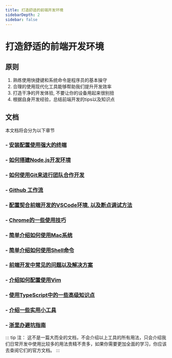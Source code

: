 ```yaml
---
title: 打造舒适的前端开发环境
sidebarDepth: 2
sidebar: false
---
```


# 打造舒适的前端开发环境

## 原则


1. 熟练使用快捷键和系统命令是程序员的基本操守
2. 合理的使用现代化工具能够帮助我们提升开发效率
3. 打造干净的开发体验, 不要让你的设备用起来很别扭
4. 根据自身开发经验，总结前端开发的tips以及知识点


## 文档

本文档将会分为以下章节

### - [安装配置使用强大的终端](/wt-docs/front-end/command.md)
### - [如何搭建Node.js开发环境](/wt-docs/front-end/node.md)
### - [如何使用Git来进行团队合作开发](/wt-docs/front-end/git.md)
### - [Github 工作流](/wt-docs/front-end/github.md)
### - [配置契合前端开发的VSCode环境, 以及断点调试方法](/wt-docs/front-end/vscode.md)
### - [Chrome的一些使用技巧](/wt-docs/front-end/chrome.md)
### - [简单介绍如何使用Mac系统](/wt-docs/front-end/mac.md)
### - [简单介绍如何使用Shell命令](/wt-docs/front-end/shell.md)
### - [前端开发中常见的问题以及解决方案](/wt-docs/front-end/fe.md)
### - [介绍如何配置使用Vim](/wt-docs/front-end/vim.md)
### - [使用TypeScript中的一些高级知识点](/wt-docs/front-end/ts.md)
### - [介绍一些实用小工具](/wt-docs/front-end/utils.md)
### - [浙里办避坑指南](/wt-docs/front-end/zlb.md)


::: tip 注：
这不是一篇大而全的文档，不会介绍以上工具的所有用法，只会介绍我们日常开发中使用比较多的用法贵精不贵多，如果你需要更加全面的学习，你应该去查阅它们的官方文档。
:::